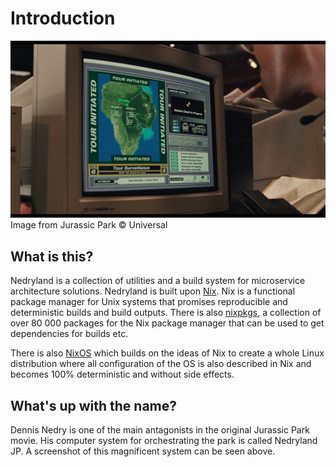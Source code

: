 # Introduction

![JP](./assets/nedryland.png)
Image from Jurassic Park © Universal

## What is this?

Nedryland is a collection of utilities and a build system for microservice architecture solutions.
Nedryland is built upon [Nix](https://nixos.org/nix/). Nix is a functional package manager for Unix
systems that promises reproducible and deterministic builds and build outputs. There is also
[nixpkgs](https://github.com/NixOS/nixpkgs), a collection of over 80 000 packages for the Nix
package manager that can be used to get dependencies for builds etc.

There is also [NixOS](https://nixos.org) which builds on the ideas of Nix to create a whole Linux
distribution where all configuration of the OS is also described in Nix and becomes 100%
deterministic and without side effects.

## What's up with the name?

Dennis Nedry is one of the main antagonists in the original Jurassic Park movie. His computer system
for orchestrating the park is called Nedryland JP. A screenshot of this magnificent system can be
seen above.
